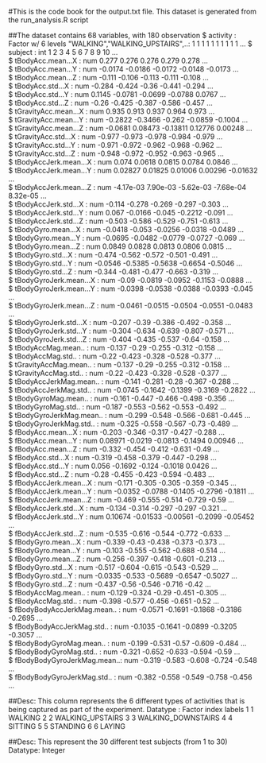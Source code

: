 #This is the code book for the output.txt file. This dataset is generated from the run_analysis.R script

##The dataset contains 68 variables, with 180 observation
$ activity                   : Factor w/ 6 levels "WALKING","WALKING_UPSTAIRS",..: 1 1 1 1 1 1 1 1 1 1 ...
$ subject                    : int  1 2 3 4 5 6 7 8 9 10 ...<br>
$ tBodyAcc.mean...X          : num  0.277 0.276 0.276 0.279 0.278 ...<br>
$ tBodyAcc.mean...Y          : num  -0.0174 -0.0186 -0.0172 -0.0148 -0.0173 ...<br>
$ tBodyAcc.mean...Z          : num  -0.111 -0.106 -0.113 -0.111 -0.108 ...<br>
$ tBodyAcc.std...X           : num  -0.284 -0.424 -0.36 -0.441 -0.294 ...<br>
$ tBodyAcc.std...Y           : num  0.1145 -0.0781 -0.0699 -0.0788 0.0767 ...<br>
$ tBodyAcc.std...Z           : num  -0.26 -0.425 -0.387 -0.586 -0.457 ...<br>
$ tGravityAcc.mean...X       : num  0.935 0.913 0.937 0.964 0.973 ...<br>
$ tGravityAcc.mean...Y       : num  -0.2822 -0.3466 -0.262 -0.0859 -0.1004 ...<br>
$ tGravityAcc.mean...Z       : num  -0.0681 0.08473 -0.13811 0.12776 0.00248 ...<br>
$ tGravityAcc.std...X        : num  -0.977 -0.973 -0.978 -0.984 -0.979 ...<br>
$ tGravityAcc.std...Y        : num  -0.971 -0.972 -0.962 -0.968 -0.962 ...<br>
$ tGravityAcc.std...Z        : num  -0.948 -0.972 -0.952 -0.963 -0.965 ...<br>
$ tBodyAccJerk.mean...X      : num  0.074 0.0618 0.0815 0.0784 0.0846 ...<br>
$ tBodyAccJerk.mean...Y      : num  0.02827 0.01825 0.01006 0.00296 -0.01632 ...<br>
$ tBodyAccJerk.mean...Z      : num  -4.17e-03 7.90e-03 -5.62e-03 -7.68e-04 8.32e-05 ...<br>
$ tBodyAccJerk.std...X       : num  -0.114 -0.278 -0.269 -0.297 -0.303 ...<br>
$ tBodyAccJerk.std...Y       : num  0.067 -0.0166 -0.045 -0.2212 -0.091 ...<br>
$ tBodyAccJerk.std...Z       : num  -0.503 -0.586 -0.529 -0.751 -0.613 ...<br>
$ tBodyGyro.mean...X         : num  -0.0418 -0.053 -0.0256 -0.0318 -0.0489 ...<br>
$ tBodyGyro.mean...Y         : num  -0.0695 -0.0482 -0.0779 -0.0727 -0.069 ...<br>
$ tBodyGyro.mean...Z         : num  0.0849 0.0828 0.0813 0.0806 0.0815 ...<br>
$ tBodyGyro.std...X          : num  -0.474 -0.562 -0.572 -0.501 -0.491 ...<br>
$ tBodyGyro.std...Y          : num  -0.0546 -0.5385 -0.5638 -0.6654 -0.5046 ...<br>
$ tBodyGyro.std...Z          : num  -0.344 -0.481 -0.477 -0.663 -0.319 ...<br>
$ tBodyGyroJerk.mean...X     : num  -0.09 -0.0819 -0.0952 -0.1153 -0.0888 ...<br>
$ tBodyGyroJerk.mean...Y     : num  -0.0398 -0.0538 -0.0388 -0.0393 -0.045 ...<br>
$ tBodyGyroJerk.mean...Z     : num  -0.0461 -0.0515 -0.0504 -0.0551 -0.0483 ...<br>
$ tBodyGyroJerk.std...X      : num  -0.207 -0.39 -0.386 -0.492 -0.358 ...<br>
$ tBodyGyroJerk.std...Y      : num  -0.304 -0.634 -0.639 -0.807 -0.571 ...<br>
$ tBodyGyroJerk.std...Z      : num  -0.404 -0.435 -0.537 -0.64 -0.158 ...<br>
$ tBodyAccMag.mean..         : num  -0.137 -0.29 -0.255 -0.312 -0.158 ...<br>
$ tBodyAccMag.std..          : num  -0.22 -0.423 -0.328 -0.528 -0.377 ...<br>
$ tGravityAccMag.mean..      : num  -0.137 -0.29 -0.255 -0.312 -0.158 ...<br>
$ tGravityAccMag.std..       : num  -0.22 -0.423 -0.328 -0.528 -0.377 ...<br>
$ tBodyAccJerkMag.mean..     : num  -0.141 -0.281 -0.28 -0.367 -0.288 ...<br>
$ tBodyAccJerkMag.std..      : num  -0.0745 -0.1642 -0.1399 -0.3169 -0.2822 ...<br>
$ tBodyGyroMag.mean..        : num  -0.161 -0.447 -0.466 -0.498 -0.356 ...<br>
$ tBodyGyroMag.std..         : num  -0.187 -0.553 -0.562 -0.553 -0.492 ...<br>
$ tBodyGyroJerkMag.mean..    : num  -0.299 -0.548 -0.566 -0.681 -0.445 ...<br>
$ tBodyGyroJerkMag.std..     : num  -0.325 -0.558 -0.567 -0.73 -0.489 ...<br>
$ fBodyAcc.mean...X          : num  -0.203 -0.346 -0.317 -0.427 -0.288 ...<br>
$ fBodyAcc.mean...Y          : num  0.08971 -0.0219 -0.0813 -0.1494 0.00946 ...<br>
$ fBodyAcc.mean...Z          : num  -0.332 -0.454 -0.412 -0.631 -0.49 ...<br>
$ fBodyAcc.std...X           : num  -0.319 -0.458 -0.379 -0.447 -0.298 ...<br>
$ fBodyAcc.std...Y           : num  0.056 -0.1692 -0.124 -0.1018 0.0426 ...<br>
$ fBodyAcc.std...Z           : num  -0.28 -0.455 -0.423 -0.594 -0.483 ...<br>
$ fBodyAccJerk.mean...X      : num  -0.171 -0.305 -0.305 -0.359 -0.345 ...<br>
$ fBodyAccJerk.mean...Y      : num  -0.0352 -0.0788 -0.1405 -0.2796 -0.1811 ...<br>
$ fBodyAccJerk.mean...Z      : num  -0.469 -0.555 -0.514 -0.729 -0.59 ...<br>
$ fBodyAccJerk.std...X       : num  -0.134 -0.314 -0.297 -0.297 -0.321 ...<br>
$ fBodyAccJerk.std...Y       : num  0.10674 -0.01533 -0.00561 -0.2099 -0.05452 ...<br>
$ fBodyAccJerk.std...Z       : num  -0.535 -0.616 -0.544 -0.772 -0.633 ...<br>
$ fBodyGyro.mean...X         : num  -0.339 -0.43 -0.438 -0.373 -0.373 ...<br>
$ fBodyGyro.mean...Y         : num  -0.103 -0.555 -0.562 -0.688 -0.514 ...<br>
$ fBodyGyro.mean...Z         : num  -0.256 -0.397 -0.418 -0.601 -0.213 ...<br>
$ fBodyGyro.std...X          : num  -0.517 -0.604 -0.615 -0.543 -0.529 ...<br>
$ fBodyGyro.std...Y          : num  -0.0335 -0.533 -0.5689 -0.6547 -0.5027 ...<br>
$ fBodyGyro.std...Z          : num  -0.437 -0.56 -0.546 -0.716 -0.42 ...<br>
$ fBodyAccMag.mean..         : num  -0.129 -0.324 -0.29 -0.451 -0.305 ...<br>
$ fBodyAccMag.std..          : num  -0.398 -0.577 -0.456 -0.651 -0.52 ...<br>
$ fBodyBodyAccJerkMag.mean.. : num  -0.0571 -0.1691 -0.1868 -0.3186 -0.2695 ...<br>
$ fBodyBodyAccJerkMag.std..  : num  -0.1035 -0.1641 -0.0899 -0.3205 -0.3057 ...<br>
$ fBodyBodyGyroMag.mean..    : num  -0.199 -0.531 -0.57 -0.609 -0.484 ...<br>
$ fBodyBodyGyroMag.std..     : num  -0.321 -0.652 -0.633 -0.594 -0.59 ...<br>
$ fBodyBodyGyroJerkMag.mean..: num  -0.319 -0.583 -0.608 -0.724 -0.548 ...<br>
$ fBodyBodyGyroJerkMag.std.. : num  -0.382 -0.558 -0.549 -0.758 -0.456 ...  </p>

##Desc: This column represents the 6 different types of activities that is being captured as part of the experiment.
Datatype : Factor
index             labels
1     1            WALKING
2     2   WALKING_UPSTAIRS
3     3 WALKING_DOWNSTAIRS
4     4            SITTING
5     5           STANDING
6     6             LAYING

##Desc: This represent the 30 different test subjects (from 1 to 30)
Datatype: Integer 
